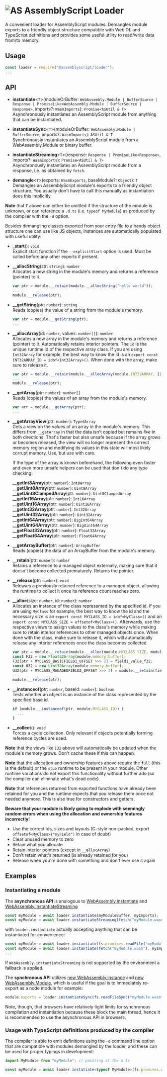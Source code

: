 ![AS](https://avatars1.githubusercontent.com/u/28916798?s=48) AssemblyScript Loader
======================

A convenient loader for AssemblyScript modules. Demangles module exports to a friendly object structure compatible with WebIDL and TypeScript definitions and provides some useful utility to read/write data from/to memory.

Usage
-----

```js
const loader = require("@assemblyscript/loader");
...
```

API
---

* **instantiate**<`T`>(moduleOrBuffer: `WebAssembly.Module | BufferSource | Response | PromiseLike<WebAssembly.Module | BufferSource | Response>`, imports?: `WasmImports`): `Promise<ASUtil & T>`<br />
  Asynchronously instantiates an AssemblyScript module from anything that can be instantiated.

* **instantiateSync**<`T`>(moduleOrBuffer: `WebAssembly.Module | BufferSource`, imports?: `WasmImports`): `ASUtil & T`<br />
  Synchronously instantiates an AssemblyScript module from a WebAssembly.Module or binary buffer.

* **instantiateStreaming**<`T`>(response: `Response | PromiseLike<Response>`, imports?: `WasmImports`): `Promise<ASUtil & T>`<br />
  Asynchronously instantiates an AssemblyScript module from a response, i.e. as obtained by `fetch`.

* **demangle**<`T`>(exports: `WasmExports`, baseModule?: `Object`): `T`<br />
  Demangles an AssemblyScript module's exports to a friendly object structure. You usually don't have to call this manually as instantiation does this implicitly.

**Note** that `T` above can either be omitted if the structure of the module is unknown, or can reference a `.d.ts` (i.e. `typeof MyModule`) as produced by the compiler with the `-d` option.

Besides demangling classes exported from your entry file to a handy object structure one can use like JS objects, instances are automatically populated with useful utility:

* **_start**(): `void`<br />
  Explicit start function if the `--explicitStart` option is used. Must be called before any other exports if present.

* **__allocString**(str: `string`): `number`<br />
  Allocates a new string in the module's memory and returns a reference (pointer) to it.

  ```ts
  var ptr = module.__retain(module.__allocString("hello world"));
  ...
  module.__release(ptr);
  ```

* **__getString**(ptr: `number`): `string`<br />
  Reads (copies) the value of a string from the module's memory.

  ```ts
  var str = module.__getString(ptr);
  ...
  ```

* **__allocArray**(id: `number`, values: `number[]`): `number`<br />
  Allocates a new array in the module's memory and returns a reference (pointer) to it.
  Automatically retains interior pointers. The `id` is the unique runtime id of the respective array class. If you are using `Int32Array` for example, the best way to know the id is an `export const INT32ARRAY_ID = idof<Int32Array>()`. When done with the array, make sure to release it.

  ```ts
  var ptr = module.__retain(module.__allocArray(module.INT32ARRAY, [1, 2, 3]));
  ...
  module.__release(ptr);
  ```

* **__getArray**(ptr: `number`): `number[]`<br />
  Reads (copies) the values of an array from the module's memory.

  ```ts
  var arr = module.__getArray(ptr);
  ...
  ```

* **__getArrayView**(ptr: `number`): `TypedArray`<br />
  Gets a view on the values of an array in the module's memory. This differs from `__getArray` in that the data isn't copied but remains *live* in both directions. That's faster but also unsafe because if the array grows or becomes released, the view will no longer represent the correct memory region and modifying its values in this state will most likely corrupt memory. Use, but use with care.

  If the type of the array is known beforehand, the following even faster and even more unsafe helpers can be used that don't do any type checking:

  **__getInt8Array**(ptr: `number`): `Int8Array`<br />
  **__getUint8Array**(ptr: `number`): `Uint8Array`<br />
  **__getUint8ClampedArray**(ptr: `number`): `Uint8ClampedArray`<br />
  **__getInt16Array**(ptr: `number`): `Int16Array`<br />
  **__getUint16Array**(ptr: `number`): `Uint16Array`<br />
  **__getInt32Array**(ptr: `number`): `Int32Array`<br />
  **__getUint32Array**(ptr: `number`): `Uint32Array`<br />
  **__getInt64Array**(ptr: `number`): `BigInt64Array`<br />
  **__getUint64Array**(ptr: `number`): `BigUint64Array`<br />
  **__getFloat32Array**(ptr: `number`): `Float32Array`<br />
  **__getFloat64Array**(ptr: `number`): `Float64Array`

* **__getArrayBuffer**(ptr: `number`): `ArrayBuffer`<br />
  Reads (copies) the data of an ArrayBuffer from the module's memory.

* **__retain**(ptr: `number`): `number`<br />
  Retains a reference to a managed object externally, making sure that it doesn't become collected prematurely. Returns the pointer.

* **__release**(ptr: `number`): `void`<br />
  Releases a previously retained reference to a managed object, allowing the runtime to collect it once its reference count reaches zero.

* **__alloc**(size: `number`, id: `number`): `number`<br />
  Allocates an instance of the class represented by the specified id. If you are using `MyClass` for example, the best way to know the id and the necessary size is an `export const MYCLASS_ID = idof<MyClass>()` and an `export const MYCLASS_SIZE = offsetof<MyClass>()`. Afterwards, use the respective views to assign values to the class's memory while making sure to retain interior references to other managed objects once. When done with the class, make sure to release it, which will automatically release any interior references once the class becomes collected.

  ```ts
  var ptr = module.__retain(module.__alloc(module.MYCLASS_SIZE, module.MYCLASS_ID));
  const F32 = new Float32Array(module.memory.buffer);
  F32[ptr + MYCLASS_BASICFIELD1_OFFSET >>> 2] = field1_value_f32;
  const U32 = new Uint32Array(module.memory.buffer);
  U32[ptr + MYCLASS_MANAGEDFIELD2_OFFSET >>> 2] = module.__retain(field2_value_ptr);
  ...
  module.__release(ptr);
  ```

* **__instanceof**(ptr: `number`, baseId: `number`): `boolean`<br />
  Tests whether an object is an instance of the class represented by the specified base id.

  ```ts
  if (module.__instanceof(ptr, module.MYCLASS_ID)) {
    ...
  }
  ```

* **__collect**(): `void`<br />
  Forces a cycle collection. Only relevant if objects potentially forming reference cycles are used.

**Note** that the views like `I32` above will automatically be updated when the module's memory grows. Don't cache these if this can happen.

**Note** that the allocation and ownership features above require the `full` (this is the default) or the `stub` runtime to be present in your module. Other runtime variations do not export this functionality without further ado (so the compiler can eliminate what's dead code).

**Note** that references returned from exported functions have already been retained for you and the runtime expects that you release them once not needed anymore. This is also true for constructors and getters.

**Beware that your module is likely going to explode with seemingly random errors when using the allocation and ownership features incorrectly!**

* Use the correct ids, sizes and layouts (C-style non-packed, export `offsetof<MyClass>("myField")` in case of doubt)
* Clear unused memory to zero
* Retain what you allocate
* Retain interior pointers (except in `__allocArray`)
* Don't retain what's returned (is already retained for you)
* Release when you're done with something and don't ever use it again

Examples
--------

### Instantiating a module

The **asynchronous API** is analogous to [WebAssembly.instantiate](https://developer.mozilla.org/en-US/docs/Web/JavaScript/Reference/Global_Objects/WebAssembly/instantiate) and [WebAssembly.instantiateStreaming](https://developer.mozilla.org/en-US/docs/Web/JavaScript/Reference/Global_Objects/WebAssembly/instantiateStreaming)

```js
const myModule = await loader.instantiate(myModuleBuffer, myImports);
const myModule = await loader.instantiateStreaming(fetch("myModule.wasm"), myImports);
```

with `loader.instantiate` actually accepting anything that can be instantiated for convenience:

```js
const myModule = await loader.instantiate(fs.promises.readFile("myModule.wasm"), myImports);
const myModule = await loader.instantiate(fetch("myModule.wasm"), myImports);
...
```

If `WebAssembly.instantiateStreaming` is not supported by the environment a fallback is applied.

The **synchronous API** utilizes [new WebAssembly.Instance](https://developer.mozilla.org/en-US/docs/Web/JavaScript/Reference/Global_Objects/WebAssembly/Instance#Constructor_Syntax) and [new WebAssembly.Module](https://developer.mozilla.org/en-US/docs/Web/JavaScript/Reference/Global_Objects/WebAssembly/Module#Constructor_Syntax), which is useful if the goal is to immediately re-export as a node module for example:

```js
module.exports = loader.instantiateSync(fs.readFileSync("myModule.wasm"), myImports);
```

Note, though, that browsers have relatively tight limits for synchronous compilation and instantiation because these block the main thread, hence it is recommended to use the asynchronous API in browsers.

### Usage with TypeScript definitions produced by the compiler

The compiler is able to emit definitions using the `-d` command line option that are compatible with modules demangled by the loader, and these can be used for proper typings in development:

```ts
import MyModule from "myModule"; // pointing at the d.ts

const myModule = await loader.instatiate<typeof MyModule>(fs.promises.readFile("myModule.wasm"), myImports);
```
